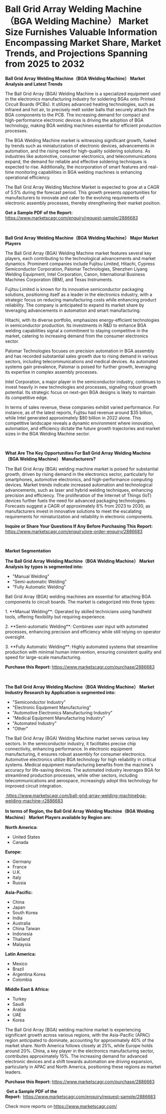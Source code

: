 <p><h1>Ball Grid Array Welding Machine（BGA Welding Machine） Market Size Furnishes Valuable Information Encompassing Market Share, Market Trends, and Projections Spanning from 2025 to 2032</h1></p><p><strong>Ball Grid Array Welding Machine（BGA Welding Machine） Market Analysis and Latest Trends</strong></p>
<p><p>The Ball Grid Array (BGA) Welding Machine is a specialized equipment used in the electronics manufacturing industry for soldering BGAs onto Printed Circuit Boards (PCBs). It utilizes advanced heating technologies, such as infrared and hot air, to precisely melt solder balls that securely attach the BGA components to the PCB. The increasing demand for compact and high-performance electronic devices is driving the adoption of BGA technology, making BGA welding machines essential for efficient production processes.</p><p>The BGA Welding Machine market is witnessing significant growth, fueled by trends such as miniaturization of electronic devices, advancements in automation, and the rising need for high-quality soldering solutions. As industries like automotive, consumer electronics, and telecommunications expand, the demand for reliable and effective soldering techniques is expected to rise. Additionally, the incorporation of smart features and real-time monitoring capabilities in BGA welding machines is enhancing operational efficiency.</p><p>The Ball Grid Array Welding Machine Market is expected to grow at a CAGR of 5.5% during the forecast period. This growth presents opportunities for manufacturers to innovate and cater to the evolving requirements of electronic assembly processes, thereby strengthening their market position.</p></p>
<p><strong>Get a Sample PDF of the Report:&nbsp;</strong> <a href="https://www.marketscagr.com/enquiry/request-sample/2886683?utm_campaign=3506&utm_medium=2&utm_source=Github&utm_content=ia&utm_term=13032025&utm_id=ball-grid-array-welding-machinebga-welding-machine">https://www.marketscagr.com/enquiry/request-sample/2886683</a></p>
<p>&nbsp;</p>
<p><strong>Ball Grid Array Welding Machine（BGA Welding Machine） Major Market Players</strong></p>
<p><p>The Ball Grid Array (BGA) Welding Machine market features several key players, each contributing to the technological advancements and market dynamics. Prominent companies include Fujitsu Limited, Hitachi, Cypress Semiconductor Corporation, Palomar Technologies, Shenzhen Liyang Welding Equipment, Intel Corporation, Canon, International Business Machines Corporation (IBM), and Texas Instruments.</p><p>Fujitsu Limited is known for its innovative semiconductor packaging solutions, positioning itself as a leader in the electronics industry, with a strategic focus on reducing manufacturing costs while enhancing product reliability. The company is anticipated to expand its market share by leveraging advancements in automation and smart manufacturing.</p><p>Hitachi, with its diverse portfolio, emphasizes energy-efficient technologies in semiconductor production. Its investments in R&D to enhance BGA welding capabilities signal a commitment to staying competitive in the market, catering to increasing demand from the consumer electronics sector.</p><p>Palomar Technologies focuses on precision automation in BGA assembly and has recorded substantial sales growth due to rising demand in various sectors, including telecommunications and medical devices. As automated systems gain prevalence, Palomar is poised for further growth, leveraging its expertise in complex assembly processes.</p><p>Intel Corporation, a major player in the semiconductor industry, continues to invest heavily in new technologies and processes, signaling robust growth potential. Its strategic focus on next-gen BGA designs is likely to maintain its competitive edge.</p><p>In terms of sales revenue, these companies exhibit varied performance. For instance, as of the latest reports, Fujitsu had revenue around $35 billion, while Intel generated approximately $80 billion in 2022 alone. This competitive landscape reveals a dynamic environment where innovation, automation, and efficiency dictate the future growth trajectories and market sizes in the BGA Welding Machine sector.</p></p>
<p>&nbsp;</p>
<p><strong>What Are The Key Opportunities For Ball Grid Array Welding Machine（BGA Welding Machine） Manufacturers?</strong></p>
<p><p>The Ball Grid Array (BGA) welding machine market is poised for substantial growth, driven by rising demand in the electronics sector, particularly for smartphones, automotive electronics, and high-performance computing devices. Market trends indicate increased automation and technological advancements, such as laser and hybrid welding techniques, enhancing precision and efficiency. The proliferation of the Internet of Things (IoT) devices further fuels the need for advanced packaging technologies. Forecasts suggest a CAGR of approximately 8% from 2023 to 2030, as manufacturers invest in innovative solutions to meet the escalating requirements for miniaturization and reliability in electronic components.</p></p>
<p><strong>Inquire or Share Your Questions If Any Before Purchasing This Report:</strong> <a href="https://www.marketscagr.com/enquiry/pre-order-enquiry/2886683?utm_campaign=3506&utm_medium=2&utm_source=Github&utm_content=ia&utm_term=13032025&utm_id=ball-grid-array-welding-machinebga-welding-machine">https://www.marketscagr.com/enquiry/pre-order-enquiry/2886683</a></p>
<p>&nbsp;</p>
<p><strong>Market Segmentation</strong></p>
<p><strong>The Ball Grid Array Welding Machine（BGA Welding Machine） Market Analysis by types is segmented into:</strong></p>
<p><ul><li>"Manual Welding"</li><li>"Semi-automatic Welding"</li><li>"Fully Automatic Welding"</li></ul></p>
<p><p>Ball Grid Array (BGA) welding machines are essential for attaching BGA components to circuit boards. The market is categorized into three types: </p><p>1. **Manual Welding**: Operated by skilled technicians using handheld tools, offering flexibility but requiring experience.</p><p>2. **Semi-automatic Welding**: Combines user input with automated processes, enhancing precision and efficiency while still relying on operator oversight. </p><p>3. **Fully Automatic Welding**: Highly automated systems that streamline production with minimal human intervention, ensuring consistent quality and speed for large-scale manufacturing.</p></p>
<p><strong>Purchase this Report:&nbsp;</strong><a href="https://www.marketscagr.com/purchase/2886683?utm_campaign=3506&utm_medium=2&utm_source=Github&utm_content=ia&utm_term=13032025&utm_id=ball-grid-array-welding-machinebga-welding-machine">https://www.marketscagr.com/purchase/2886683</a></p>
<p>&nbsp;</p>
<p><strong>The Ball Grid Array Welding Machine（BGA Welding Machine） Market Industry Research by Application is segmented into:</strong></p>
<p><ul><li>"Semiconductor Industry"</li><li>"Electronic Equipment Manufacturing"</li><li>"Automotive Electronics Manufacturing Industry"</li><li>"Medical Equipment Manufacturing Industry"</li><li>"Automated Industry"</li><li>"Other"</li></ul></p>
<p><p>The Ball Grid Array (BGA) Welding Machine market serves various key sectors. In the semiconductor industry, it facilitates precise chip connectivity, enhancing performance. In electronic equipment manufacturing, it ensures robust assembly for consumer electronics. Automotive electronics utilize BGA technology for high reliability in critical systems. Medical equipment manufacturing benefits from the machine's accuracy for life-saving devices. The automated industry leverages BGA for streamlined production processes, while other sectors, including telecommunications and aerospace, increasingly adopt this technology for improved circuit integration.</p></p>
<p><a href="https://www.marketscagr.com/ball-grid-array-welding-machinebga-welding-machine-r2886683?utm_campaign=3506&utm_medium=2&utm_source=Github&utm_content=ia&utm_term=13032025&utm_id=ball-grid-array-welding-machinebga-welding-machine">&nbsp;https://www.marketscagr.com/ball-grid-array-welding-machinebga-welding-machine-r2886683</a></p>
<p><strong>In terms of Region, the Ball Grid Array Welding Machine（BGA Welding Machine） Market Players available by Region are:</strong></p>
<p>
    <p> <strong> North America: </strong>
        <ul>
            <li>United States</li>
            <li>Canada</li>
        </ul>
        </p> 
    <p> <strong> Europe: </strong>
        <ul>
            <li>Germany</li>
            <li>France</li>
            <li>U.K.</li>
            <li>Italy</li>
            <li>Russia</li>
        </ul>
        </p> 
    <p> <strong> Asia-Pacific: </strong>
        <ul>
            <li>China</li>
            <li>Japan</li>
            <li>South Korea</li>
            <li>India</li>
            <li>Australia</li>
            <li>China Taiwan</li>
            <li>Indonesia</li>
            <li>Thailand</li>
            <li>Malaysia</li>
        </ul>
        </p> 
    <p> <strong> Latin America: </strong>
        <ul>
            <li>Mexico</li>
            <li>Brazil</li>
            <li>Argentina Korea</li>
            <li>Colombia</li>
        </ul>
        </p> 
    <p> <strong> Middle East & Africa: </strong>
        <ul>
            <li>Turkey</li>
            <li>Saudi</li>
            <li>Arabia</li>
            <li>UAE</li>
            <li>Korea</li>
        </ul>
    </p>
    </p>
<p><p>The Ball Grid Array (BGA) welding machine market is experiencing significant growth across various regions, with the Asia-Pacific (APAC) region anticipated to dominate, accounting for approximately 40% of the market share. North America follows closely at 25%, while Europe holds around 20%. China, a key player in the electronics manufacturing sector, contributes approximately 15%. The increasing demand for advanced electronic devices and a shift towards automation are driving expansion, particularly in APAC and North America, positioning these regions as market leaders.</p></p>
<p><strong>Purchase this Report: </strong><a href="https://www.marketscagr.com/purchase/2886683?utm_campaign=3506&utm_medium=2&utm_source=Github&utm_content=ia&utm_term=13032025&utm_id=ball-grid-array-welding-machinebga-welding-machine">https://www.marketscagr.com/purchase/2886683</a></p>
<p>&nbsp;<strong>Get a Sample PDF of the Report:&nbsp;&nbsp;</strong><a href="https://www.marketscagr.com/enquiry/request-sample/2886683?utm_campaign=3506&utm_medium=2&utm_source=Github&utm_content=ia&utm_term=13032025&utm_id=ball-grid-array-welding-machinebga-welding-machine">https://www.marketscagr.com/enquiry/request-sample/2886683</a></p>
<p><strong></strong></p>
<p>Check more reports on <a href="https://www.marketscagr.com/?utm_campaign=3506&utm_medium=2&utm_source=Github&utm_content=ia&utm_term=13032025&utm_id=ball-grid-array-welding-machinebga-welding-machine">https://www.marketscagr.com/</a></p>